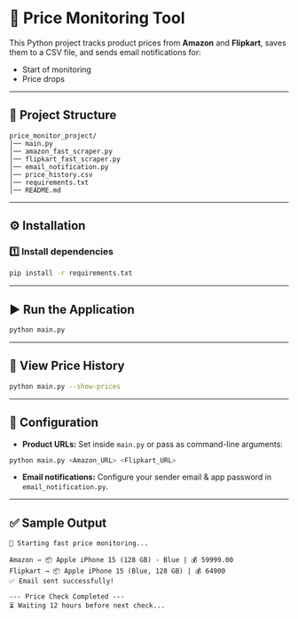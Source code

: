 # 🛒 Price Monitoring Tool

This Python project tracks product prices from **Amazon** and **Flipkart**, saves them to a CSV file, and sends email notifications for:
- Start of monitoring
- Price drops

---

## 📂 Project Structure
```
price_monitor_project/
│── main.py
│── amazon_fast_scraper.py
│── flipkart_fast_scraper.py
│── email_notification.py
│── price_history.csv
│── requirements.txt
│── README.md
```
---

## ⚙️ Installation

### 1️⃣ Install dependencies
```bash
pip install -r requirements.txt
```
---

## ▶️ Run the Application
```bash
python main.py
```
---

## 📜 View Price History
```bash
python main.py --show-prices
```
---

## 🔧 Configuration
- **Product URLs:** Set inside `main.py` or pass as command-line arguments:
```bash
python main.py <Amazon_URL> <Flipkart_URL>
```
- **Email notifications:** Configure your sender email & app password in `email_notification.py`.

---

## ✅ Sample Output
```
🔎 Starting fast price monitoring...

Amazon → 📦 Apple iPhone 15 (128 GB) - Blue | 💰 59999.00
Flipkart → 📦 Apple iPhone 15 (Blue, 128 GB) | 💰 64900
✅ Email sent successfully!

--- Price Check Completed ---
⏳ Waiting 12 hours before next check...
```
